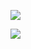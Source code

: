 




![](https://github-readme-stats.vercel.app/api?username=Giselle2023&theme=city_light&hide_border=true&include_all_commits=true&count_private=false)<br/>

![](https://github-readme-stats.vercel.app/api/top-langs/?username=Giselle2023&theme=city_light&hide_border=true&include_all_commits=true&count_private=false&layout=compact)

<!-- Proudly created with GPRM ( https://gprm.itsvg.in ) -->
